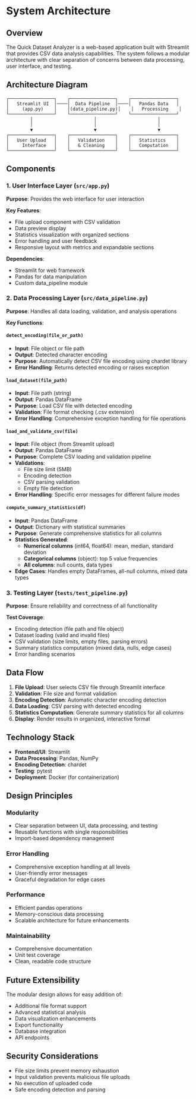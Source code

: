 # System Architecture

## Overview

The Quick Dataset Analyzer is a web-based application built with Streamlit that provides CSV data analysis capabilities. The system follows a modular architecture with clear separation of concerns between data processing, user interface, and testing.

## Architecture Diagram

```
┌─────────────────┐    ┌─────────────────┐    ┌─────────────────┐
│   Streamlit UI  │────│  Data Pipeline  │────│   Pandas Data   │
│     (app.py)    │    │(data_pipeline.py)│    │   Processing    │
└─────────────────┘    └─────────────────┘    └─────────────────┘
         │                       │                       │
         │                       │                       │
         ▼                       ▼                       ▼
┌─────────────────┐    ┌─────────────────┐    ┌─────────────────┐
│   User Upload   │    │   Validation    │    │   Statistics    │
│     Interface   │    │   & Cleaning    │    │   Computation   │
└─────────────────┘    └─────────────────┘    └─────────────────┘
```

## Components

### 1. User Interface Layer (`src/app.py`)

**Purpose**: Provides the web interface for user interaction

**Key Features**:
- File upload component with CSV validation
- Data preview display
- Statistics visualization with organized sections
- Error handling and user feedback
- Responsive layout with metrics and expandable sections

**Dependencies**:
- Streamlit for web framework
- Pandas for data manipulation
- Custom data_pipeline module

### 2. Data Processing Layer (`src/data_pipeline.py`)

**Purpose**: Handles all data loading, validation, and analysis operations

**Key Functions**:

#### `detect_encoding(file_or_path)`
- **Input**: File object or file path
- **Output**: Detected character encoding
- **Purpose**: Automatically detect CSV file encoding using chardet library
- **Error Handling**: Returns detected encoding or raises exception

#### `load_dataset(file_path)`
- **Input**: File path (string)
- **Output**: Pandas DataFrame
- **Purpose**: Load CSV file with detected encoding
- **Validation**: File format checking (.csv extension)
- **Error Handling**: Comprehensive exception handling for file operations

#### `load_and_validate_csv(file)`
- **Input**: File object (from Streamlit upload)
- **Output**: Pandas DataFrame
- **Purpose**: Complete CSV loading and validation pipeline
- **Validations**:
  - File size limit (5MB)
  - Encoding detection
  - CSV parsing validation
  - Empty file detection
- **Error Handling**: Specific error messages for different failure modes

#### `compute_summary_statistics(df)`
- **Input**: Pandas DataFrame
- **Output**: Dictionary with statistical summaries
- **Purpose**: Generate comprehensive statistics for all columns
- **Statistics Generated**:
  - **Numerical columns** (int64, float64): mean, median, standard deviation
  - **Categorical columns** (object): top 5 value frequencies
  - **All columns**: null counts, data types
- **Edge Cases**: Handles empty DataFrames, all-null columns, mixed data types

### 3. Testing Layer (`tests/test_pipeline.py`)

**Purpose**: Ensure reliability and correctness of all functionality

**Test Coverage**:
- Encoding detection (file path and file object)
- Dataset loading (valid and invalid files)
- CSV validation (size limits, empty files, parsing errors)
- Summary statistics computation (mixed data, nulls, edge cases)
- Error handling scenarios

## Data Flow

1. **File Upload**: User selects CSV file through Streamlit interface
2. **Validation**: File size and format validation
3. **Encoding Detection**: Automatic character encoding detection
4. **Data Loading**: CSV parsing with detected encoding
5. **Statistics Computation**: Generate summary statistics for all columns
6. **Display**: Render results in organized, interactive format

## Technology Stack

- **Frontend/UI**: Streamlit
- **Data Processing**: Pandas, NumPy
- **Encoding Detection**: chardet
- **Testing**: pytest
- **Deployment**: Docker (for containerization)

## Design Principles

### Modularity
- Clear separation between UI, data processing, and testing
- Reusable functions with single responsibilities
- Import-based dependency management

### Error Handling
- Comprehensive exception handling at all levels
- User-friendly error messages
- Graceful degradation for edge cases

### Performance
- Efficient pandas operations
- Memory-conscious data processing
- Scalable architecture for future enhancements

### Maintainability
- Comprehensive documentation
- Unit test coverage
- Clean, readable code structure

## Future Extensibility

The modular design allows for easy addition of:
- Additional file format support
- Advanced statistical analysis
- Data visualization enhancements
- Export functionality
- Database integration
- API endpoints

## Security Considerations

- File size limits prevent memory exhaustion
- Input validation prevents malicious file uploads
- No execution of uploaded code
- Safe encoding detection and parsing
